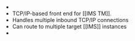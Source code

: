 -
- TCP/IP-based front end for [[IMS TM]].
- Handles multiple inbound TCP/IP connections
- Can route to multiple target [[IMS]] instances
-